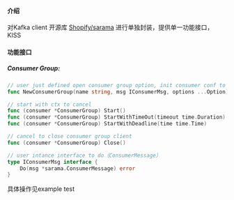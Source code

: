 #### 介绍

对Kafka client 开源库 [Shopify/sarama](https://github.com/Shopify/sarama) 进行单独封装，提供单一功能接口，KISS

#### 功能接口

##### Consumer Group:

```go
// user just defined open consumer group option, init consumer conf to new ConsumerGroup
func NewConsumerGroup(name string, msg IConsumerMsg, options ...Option) (consumer *ConsumerGroup, err error) {

// start with ctx to cancel
func (consumer *ConsumerGroup) Start() 
func (consumer *ConsumerGroup) StartWithTimeOut(timeout time.Duration) 
func (consumer *ConsumerGroup) StartWithDeadline(time time.Time)

// cancel to close consumer group client 
func (consumer *ConsumerGroup) Close()

// user intance interface to do（ConsumerMessage）  
type IConsumerMsg interface {
	Do(msg *sarama.ConsumerMessage) error
}
```



具体操作见example test



